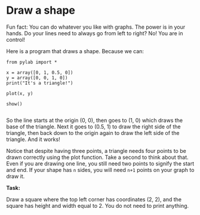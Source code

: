 # Draw a shape

Fun fact: You can do whatever you like with graphs. The power is in your hands. Do your lines need to always go from left to right? No! You are in control!

Here is a program that draws a shape. Because we can:

```
from pylab import *

x = array([0, 1, 0.5, 0])
y = array([0, 0, 1, 0])
print("It's a triangle!")

plot(x, y)

show()


```

So the line starts at the origin (0, 0), then goes to (1, 0) which draws the base of the triangle. Next it goes to (0.5, 1) to draw the right side of the triangle, then back down to the origin again to draw the left side of the triangle. And it works! 

Notice that despite having three points, a triangle needs four points to be drawn correctly using the plot function. Take a second to think about that. Even if you are drawing one line, you still need two points to signify the start and end. If your shape has `n` sides, you will need `n+1` points on your graph to draw it. 


**Task:**

Draw a square where the top left corner has coordinates (2, 2), and the square has height and width equal to 2. You do not need to print anything.

